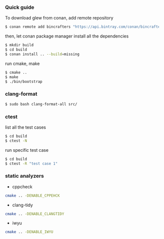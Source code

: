 ### Quick guide

To download glew from conan, add remote repository

``` bash
$ conan remote add bincrafters "https://api.bintray.com/conan/bincrafters/public-conan"
```

then, let conan package manager install all the dependencies

``` bash
$ mkdir build
$ cd build
$ conan install .. --build=missing
```
run cmake, make

``` bash
$ cmake ..
$ make
$ ./bin/bootstrap
```

### clang-format

``` bash
$ sudo bash clang-format-all src/
```

### ctest

list all the test cases

```bash
$ cd build
$ ctest -N
```

run specific test case

```bash
$ cd build
$ ctest -R "test case 1"
```

### static analyzers

- cppcheck

```bash
cmake .. -DENABLE_CPPEHCK
```

- clang-tidy

```bash
cmake .. -DENABLE_CLANGTIDY
```

- iwyu

```bash
cmake .. -DENABLE_IWYU
```
